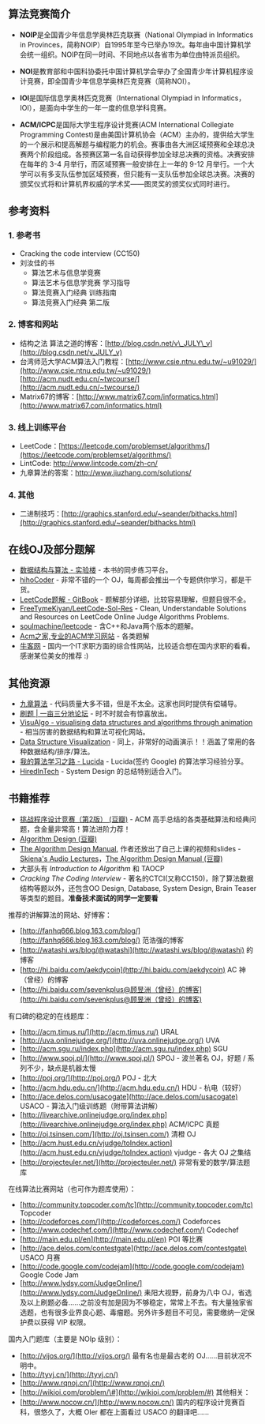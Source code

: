 ## 算法竞赛简介
* **NOIP**是全国青少年信息学奥林匹克联赛（National Olympiad in Informatics in Provinces，简称NOIP）自1995年至今已举办19次。每年由中国计算机学会统一组织。NOIP在同一时间、不同地点以各省市为单位由特派员组织。

* **NOI**是教育部和中国科协委托中国计算机学会举办了全国青少年计算机程序设计竞赛，即全国青少年信息学奥林匹克竞赛（简称NOI）。

* **IOI**是国际信息学奥林匹克竞赛（International Olympiad in Informatics，IOI），是面向中学生的一年一度的信息学科竞赛。

* **ACM/ICPC**是国际大学生程序设计竞赛(ACM International Collegiate Programming Contest)是由美国计算机协会（ACM）主办的，提供给大学生的一个展示和提高解题与编程能力的机会。赛事由各大洲区域预赛和全球总决赛两个阶段组成。各预赛区第一名自动获得参加全球总决赛的资格。决赛安排在每年的 3-4 月举行，而区域预赛一般安排在上一年的 9-12 月举行。一个大学可以有多支队伍参加区域预赛，但只能有一支队伍参加全球总决赛。决赛的颁奖仪式将和计算机界权威的学术奖——图灵奖的颁奖仪式同时进行。

## 参考资料

### 1. 参考书

* Cracking the code interview \(CC150\)
* 刘汝佳的书
  * 算法艺术与信息学竞赛
  * 算法艺术与信息学竞赛 学习指导
  * 算法竞赛入门经典 训练指南
  * 算法竞赛入门经典 第二版

### 2. 博客和网站

* 结构之法 算法之道的博客：[http://blog.csdn.net/v\_JULY\_v](http://blog.csdn.net/v_JULY_v) 
* 台湾师范大学ACM算法入门教程：[http://www.csie.ntnu.edu.tw/~u91029/](http://www.csie.ntnu.edu.tw/~u91029/) [http://acm.nudt.edu.cn/~twcourse/](http://acm.nudt.edu.cn/~twcourse/)
* Matrix67的博客：[http://www.matrix67.com/informatics.html](http://www.matrix67.com/informatics.html)

### 3. 线上训练平台

* LeetCode：[https://leetcode.com/problemset/algorithms/](https://leetcode.com/problemset/algorithms/)
* LintCode: http://www.lintcode.com/zh-cn/
* 九章算法的答案：http://www.jiuzhang.com/solutions/

### 4. 其他

* 二进制技巧：[http://graphics.stanford.edu/~seander/bithacks.html](http://graphics.stanford.edu/~seander/bithacks.html)

## 在线OJ及部分题解

* [数据结构与算法 - 实验楼](https://www.shiyanlou.com/courses/484) - 本书的同步练习平台。
* [hihoCoder](http://hihocoder.com/) - 非常不错的一个 OJ，每周都会推出一个专题供你学习，都是干货。
* [LeetCode题解 - GitBook](https://www.gitbook.com/book/siddontang/leetcode-solution/details) - 题解部分详细，比较容易理解，但题目很不全。
* [FreeTymeKiyan/LeetCode-Sol-Res](https://github.com/FreeTymeKiyan/LeetCode-Sol-Res) - Clean, Understandable Solutions and Resources on LeetCode Online Judge Algorithms Problems.
* [soulmachine/leetcode](https://github.com/soulmachine/leetcode) - 含C++和Java两个版本的题解。
* [Acm之家,专业的ACM学习网站](http://www.acmerblog.com/) - 各类题解
* [牛客网](http://www.nowcoder.com/) - 国内一个IT求职方面的综合性网站，比较适合想在国内求职的看看。感谢某位美女的推荐 :\)

## 其他资源

* [九章算法](http://www.jiuzhang.com/) - 代码质量大多不错，但是不太全。这家也同时提供有偿辅导。
* [刷题 \| 一亩三分地论坛](http://www.1point3acres.com/bbs/forum-84-1.html) - 时不时就会有惊喜放出。
* [VisuAlgo - visualising data structures and algorithms through animation](http://www.comp.nus.edu.sg/~stevenha/visualization/index.html) - 相当厉害的数据结构和算法可视化网站。
* [Data Structure Visualization](http://www.cs.usfca.edu/~galles/visualization/Algorithms.html) - 同上，非常好的动画演示！！涵盖了常用的各种数据结构/排序/算法。
* [我的算法学习之路 - Lucida](http://zh.lucida.me/blog/on-learning-algorithms/) - Lucida\(签约 Google\) 的算法学习经验分享。
* [HiredInTech](http://www.hiredintech.com/) - System Design 的总结特别适合入门。

## 书籍推荐

* [挑战程序设计竞赛（第2版） \(豆瓣\)](http://book.douban.com/subject/24749842/) - ACM 高手总结的各类基础算法和经典问题，含金量非常高！算法进阶力荐！
* [Algorithm Design \(豆瓣\)](http://book.douban.com/subject/1475870/)
* [The Algorithm Design Manual](http://www.amazon.com/exec/obidos/ASIN/1848000693/thealgorithmrepo), 作者还放出了自己上课的视频和slides - [Skiena's Audio Lectures](http://www3.cs.stonybrook.edu/~algorith/video-lectures/)，[The Algorithm Design Manual \(豆瓣\)](http://book.douban.com/subject/3072383/)
* 大部头有 _Introduction to Algorithm_ 和 TAOCP
* _Cracking The Coding Interview_ - 著名的CTCI\(又称CC150\)，除了算法数据结构等题以外，还包含OO Design, Database, System Design, Brain Teaser等类型的题目。**准备技术面试的同学一定要看**

推荐的讲解算法的网站、好博客：

* [http://fanhq666.blog.163.com/blog/](http://fanhq666.blog.163.com/blog/) 范浩强的博客
* [http://watashi.ws/blog/@watashi](http://watashi.ws/blog/@watashi) 的博客
* [http://hi.baidu.com/aekdycoin](http://hi.baidu.com/aekdycoin) AC 神（曾经）的博客
* [http://hi.baidu.com/sevenkplus@顾昱洲（曾经）的博客](http://hi.baidu.com/sevenkplus@顾昱洲（曾经）的博客)

有口碑的稳定的在线题库：

* [http://acm.timus.ru/](http://acm.timus.ru/) URAL
* [http://uva.onlinejudge.org/](http://uva.onlinejudge.org/) UVA
* [http://acm.sgu.ru/index.php](http://acm.sgu.ru/index.php) SGU
* [http://www.spoj.pl/](http://www.spoj.pl/) SPOJ - 波兰著名 OJ，好题 / 系列不少，缺点是机器太慢
* [http://poj.org/](http://poj.org/) POJ - 北大
* [http://acm.hdu.edu.cn/](http://acm.hdu.edu.cn/) HDU - 杭电（较好）
* [http://ace.delos.com/usacogate](http://ace.delos.com/usacogate) USACO - 算法入门级训练题（附带算法讲解）
* [http://livearchive.onlinejudge.org/index.php](http://livearchive.onlinejudge.org/index.php) ACM/ICPC 真题
* [http://oj.tsinsen.com/](http://oj.tsinsen.com/) 清橙 OJ
* [http://acm.hust.edu.cn/vjudge/toIndex.action](http://acm.hust.edu.cn/vjudge/toIndex.action) vjudge - 各大 OJ 之集结
* [http://projecteuler.net/](http://projecteuler.net/) 非常有爱的数学/算法题库

在线算法比赛网站（也可作为题库使用）：

* [http://community.topcoder.com/tc](http://community.topcoder.com/tc) Topcoder
* [http://codeforces.com/](http://codeforces.com/) Codeforces
* [http://www.codechef.com/](http://www.codechef.com/) Codechef
* [http://main.edu.pl/en](http://main.edu.pl/en) POI 等比赛
* [http://ace.delos.com/contestgate](http://ace.delos.com/contestgate) USACO 月赛
* [http://code.google.com/codejam](http://code.google.com/codejam) Google Code Jam
* [http://www.lydsy.com/JudgeOnline/](http://www.lydsy.com/JudgeOnline/) 耒阳大视野，前身为八中 OJ，省选及以上刷题必备……之前没有加是因为不够稳定，常常上不去。有大量独家省选题，也有很多业界良心题、毒瘤题。另外许多题目不可见，需要缴纳一定保护费以获得 VIP 权限。

国内入门题库（主要是 NOIp 级别）：

* [http://vijos.org/](http://vijos.org/) 最有名也是最古老的 OJ……目前状况不明中。
* [http://tyvj.cn/](http://tyvj.cn/)
* [http://www.rqnoj.cn/](http://www.rqnoj.cn/)
* [http://wikioi.com/problem/\#](http://wikioi.com/problem/#)
  其他相关：
* [http://www.nocow.cn/](http://www.nocow.cn/) 国内的程序设计竞赛百科，很悠久了，大概 OIer 都在上面看过 USACO 的翻译吧……



